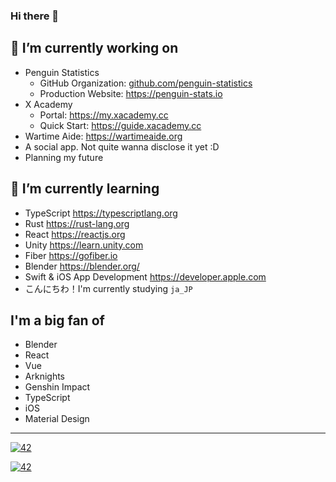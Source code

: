 ### Hi there 👋

<!--

  > Ola! Glad you've reached here! I want to make friends
  > who is like you that loves exploring! Why not go
  > follow some of my social accounts, or just shoot me
  > an email at me@galvingao.com?
  > In advance, nice to meet you! ;D

  > Oh and I'm currently working in a startup that sets up
  > the infrastructure of a virtual social network meant
  > for the future. Shoot me a resume if you are interested! :heart:

-->


## 🔭 I’m currently working on
- Penguin Statistics
  - GitHub Organization: [github.com/penguin-statistics](https://github.com/penguin-statistics)
  - Production Website: https://penguin-stats.io
- X Academy
  - Portal: https://my.xacademy.cc
  - Quick Start: https://guide.xacademy.cc
- Wartime Aide: https://wartimeaide.org
- A social app. Not quite wanna disclose it yet :D
- Planning my future

## 🌱 I’m currently learning
- TypeScript https://typescriptlang.org
- Rust https://rust-lang.org
- React https://reactjs.org
- Unity https://learn.unity.com
- Fiber https://gofiber.io
- Blender https://blender.org/
- Swift & iOS App Development https://developer.apple.com
- こんにちわ！I'm currently studying `ja_JP`

## I'm a big fan of
- Blender
- React
- Vue
- Arknights
- Genshin Impact
- TypeScript
- iOS
- Material Design

---

[![42](https://count.getloli.com/get/@GalvinGao?theme=rule34)](#)

[![42](https://github-readme-stats-galvingao.vercel.app/api/top-langs/?username=GalvinGao&count_private=true&layout=compact&theme=github_dark&hide_border=true)](#)

